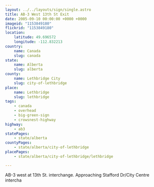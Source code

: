 ```yaml
---
layout: ../../layouts/sign/single.astro
title: AB-3 West 13th St Exit
date: 2005-09-10 00:00:00 +0000 +0000
imageid: "1153849180"
flickrid: "1153849180"
location:
    latitude: 49.696572
    longitude: -112.832213
country:
    name: Canada
    slug: canada
state:
    name: Alberta
    slug: alberta
county:
    name: Lethbridge City
    slug: city-of-lethbridge
place:
    name: Lethbridge
    slug: lethbridge
tags:
    - canada
    - overhead
    - big-green-sign
    - crowsnest-highway
highway:
    - ab3
statePages:
    - state/alberta
countyPages:
    - state/alberta/city-of-lethbridge
placePages:
    - state/alberta/city-of-lethbridge/lethbridge

---
```

AB-3 west at 13th St. interchange.  Approaching Stafford Dr/City Centre intercha